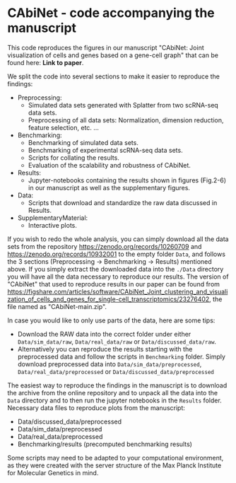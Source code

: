 
# CAbiNet - code accompanying the manuscript

This code reproduces the figures in our manuscript "CAbiNet: Joint visualization of cells and genes based on a gene-cell graph" that can be found here: **Link to paper**.


We split the code into several sections to make it easier to reproduce the findings:

* Preprocessing: 
    - Simulated data sets generated with Splatter from two scRNA-seq data sets.
    - Preprocessing of all data sets: Normalization, dimension reduction, feature selection, etc. ...
* Benchmarking:
    - Benchmarking of simulated data sets.
    - Benchmarking of experimental scRNA-seq data sets.
    - Scripts for collating the results.
    - Evaluation of the scalability and robustness of CAbiNet.
* Results:
    - Jupyter-notebooks containing the results shown in figures (Fig.2-6) in our manuscript as well as the supplementary figures.
* Data:
    - Scripts that download and standardize the raw data discussed in Results.
* SupplementaryMaterial:
    - Interactive plots.


If you wish to redo the whole analysis, you can simply download all the data sets from the repository https://zenodo.org/records/10260709 and https://zenodo.org/records/10932001 to the empty folder `Data`, and follows the 3 sections (Preprocessing -> Benchmarking -> Results) mentioned above. If you simply extract the downloaded data into the `./Data` directory you will have all the data necessary to reproduce our results. The version of "CAbiNet" that used to reproduce results in our paper can be found from https://figshare.com/articles/software/CAbiNet_Joint_clustering_and_visualization_of_cells_and_genes_for_single-cell_transcriptomics/23276402, the file named as "CAbiNet-main.zip".

In case you would like to only use parts of the data, here are some tips:

- Download the RAW data into the correct folder under either `Data/sim_data/raw`, `Data/real_data/raw` or `Data/discussed_data/raw`.
- Alternatively you can reproduce the results starting with the preprocessed data and follow the scripts in `Benchmarking` folder. Simply download preprocessed data into `Data/sim_data/preprocessed`, `Data/real_data/preprocessed` or `Data/discussed_data/preprocessed`

The easiest way to reproduce the findings in the manuscript is to download the archive from the online repository and to unpack all the data into the `Data` directory and to then run the jupyter notebooks in the `Results` folder.
Necessary data files to reproduce plots from the manuscript:
* Data/discussed_data/preprocessed 
* Data/sim_data/preprocessed
* Data/real_data/preprocessed
* Benchmarking/results (precomputed benchmarking results)

Some scripts may need to be adapted to your computational environment, as they were created with the server structure of the Max Planck Institute for Molecular Genetics in mind.
